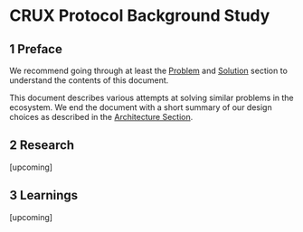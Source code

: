 # CRUX Protocol Background Study

## 1 Preface

We recommend going through at least the [Problem](https://github.com/cruxprotocol/handbook#2-motivation--problem) and [Solution](https://github.com/cruxprotocol/handbook#3-solution) section to understand the contents of this document.
  
This document describes various attempts at solving similar problems in the ecosystem.
We end the document with a short summary of our design choices as described in the [Architecture Section](https://github.com/cruxprotocol/handbook#4-architecture-overview).  


## 2 Research
[upcoming]

## 3 Learnings
[upcoming]
